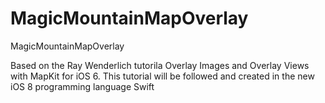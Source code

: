 MagicMountainMapOverlay
=======================

MagicMountainMapOverlay

Based on the Ray Wenderlich tutorila Overlay Images and Overlay Views with MapKit for iOS 6. 
This tutorial will be followed and created in the new iOS 8 programming language Swift

